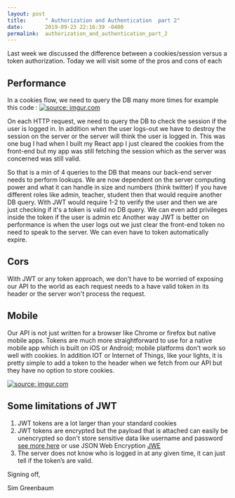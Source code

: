 ```yaml
---
layout: post
title:      " Authorization and Authentication  part 2"
date:       2019-09-23 22:16:39 -0400
permalink:  authorization_and_authentication_part_2
---
```



Last week we discussed the difference between a cookies/session versus a token authorization. Today we will visit some of the pros and cons of each

## Performance 
In a cookies flow, we need to query the DB many more times  for example this code :
<a href="https://imgur.com/AM6CQzB"><img src="https://i.imgur.com/AM6CQzBl.png" title="source: imgur.com" /></a>

On each HTTP request, we need to query the DB to check the session if the user is logged in. In addition when the user logs-out we have to destroy the session on the server or the server will think the user is logged in. This was one bug I had when I built my React app I just cleared the cookies from the front-end but my app was still fetching the session which as the server was concerned was still valid.  

So that is a min of 4  queries to the DB that means our back-end server needs to perform lookups. We are now dependent on the server computing power and what it can handle in size and numbers (think twitter) If you have different roles like admin, teacher, student then that would require another DB query. With JWT would require 1-2 to verify the user and then we are just checking if it's a token is valid no DB query. We can even add privileges inside the token if the user is admin etc  Another way JWT is better on performance is when the user logs out we just clear the front-end token no need to speak to the server. We can even have to token automatically expire.


## Cors 
With JWT or any token approach, we don't have to be worried of exposing our API to the world as each request needs to a have valid token in its header or the server won't process the request.


## Mobile
Our API is not just written for a browser like Chrome or firefox but native mobile apps. Tokens are much more straightforward to use for a native mobile app which is built on iOS or Android; mobile platforms don't work so well with cookies. In addition IOT or Internet of Things, like your lights, it is pretty simple to add a token to the header when we fetch from our API but they have no option to store cookies. 

<a href="https://imgur.com/OWfzGiJ"><img src="https://i.imgur.com/OWfzGiJl.png" title="source: imgur.com" /></a>

## Some limitations of JWT
1. JWT tokens are a lot larger than your standard cookies 
2. JWT tokens are encrypted but the payload that is attached can easily be unencrypted so don't store sensitive data like username and password
 [see more here](https://jwt.io/) or  use JSON Web Encryption [JWE](https://medium.facilelogin.com/jwt-jws-and-jwe-for-not-so-dummies-b63310d201a3)
3. The server does not know who is logged in at any given time, it can just tell if the token’s are valid.



Signing off,

Sim Greenbaum










